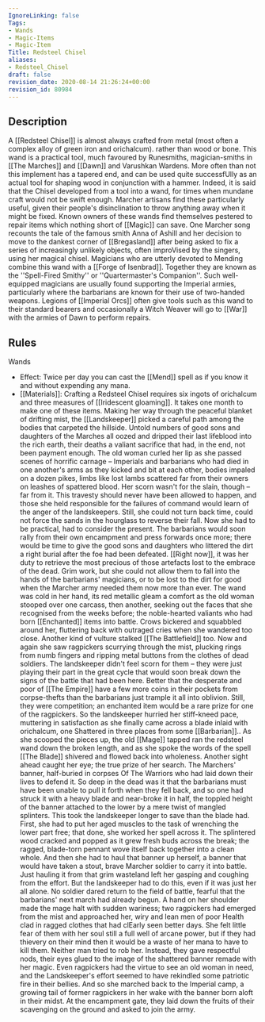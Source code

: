 ```yaml
---
IgnoreLinking: false
Tags:
- Wands
- Magic-Items
- Magic-Item
Title: Redsteel Chisel
aliases:
- Redsteel_Chisel
draft: false
revision_date: 2020-08-14 21:26:24+00:00
revision_id: 80984
---
```


## Description
A [[Redsteel Chisel]] is almost always crafted from metal (most often a complex alloy of green iron and orichalcum). rather than wood or bone. This wand is a practical tool, much favoured by Runesmiths, magician-smiths in [[The Marches]] and [[Dawn]] and Varushkan Wardens. More often than not this implement has a tapered end, and can be used quite successfUlly as an actual tool for shaping wood in conjunction with a hammer. Indeed, it is said that the Chisel developed from a tool into a wand, for times when mundane craft would not be swift enough.
Marcher artisans find these particularly useful, given their people's disinclination to throw anything away when it might be fixed. Known owners of these wands find themselves pestered to repair items which nothing short of [[Magic]] can save. One Marcher song recounts the tale of the famous smith Anna of Ashill and her decision to move to the dankest corner of [[Bregasland]] after being asked to fix a series of increasingly unlikely objects, often improVised by the singers, using her magical chisel.
Magicians who are utterly devoted to Mending combine this wand with a [[Forge of Isenbrad]]. Together they are known as the ''Spell-Fired Smithy'' or ''Quartermaster's Companion''. Such well-equipped magicians are usually found supporting the Imperial armies, particularly where the barbarians are known for their use of two-handed weapons. Legions of [[Imperial Orcs]] often give tools such as this wand to their standard bearers and occasionally a Witch Weaver will go to [[War]] with the armies of Dawn to perform repairs.
## Rules
Wands
* Effect: Twice per day you can cast the [[Mend]] spell as if you know it and without expending any mana.
* [[Materials]]: Crafting a Redsteel Chisel requires six ingots of orichalcum and three measures of [[Iridescent gloaming]]. It takes one month to make one of these items.
Making her way through the peaceful blanket of drifting mist, the [[Landskeeper]] picked a careful path among the bodies that carpeted the hillside. Untold numbers of good sons and daughters of the Marches all oozed and dripped their last lifeblood into the rich earth, their deaths a valiant sacrifice that had, in the end, not been payment enough.
The old woman curled her lip as she passed scenes of horrific carnage – Imperials and barbarians who had died in one another's arms as they kicked and bit at each other, bodies impaled on a dozen pikes, limbs like lost lambs scattered far from their owners on leashes of spattered blood. Her scorn wasn't for the slain, though – far from it.
This travesty should never have been allowed to happen, and those she held responsible for the failures of command would learn of the anger of the landskeepers.
Still, she could not turn back time, could not force the sands in the hourglass to reverse their fall. Now she had to be practical, had to consider the present. The barbarians would soon rally from their own encampment and press forwards once more; there would be time to give the good sons and daughters who littered the dirt a right burial after the foe had been defeated.
[[Right now]], it was her duty to retrieve the most precious of those artefacts lost to the embrace of the dead. Grim work, but she could not allow them to fall into the hands of the barbarians' magicians, or to be lost to the dirt for good when the Marcher army needed them now more than ever.
The wand was cold in her hand, its red metallic gleam a comfort as the old woman stooped over one carcass, then another, seeking out the faces that she recognised from the weeks before; the noble-hearted valiants who had born [[Enchanted]] items into battle. Crows bickered and squabbled around her, fluttering back with outraged cries when she wandered too close.
Another kind of vulture stalked [[The Battlefield]] too. Now and again she saw ragpickers scurrying through the mist, plucking rings from numb fingers and ripping metal buttons from the clothes of dead soldiers. The landskeeper didn't feel scorn for them – they were just playing their part in the great cycle that would soon break down the signs of the battle that had been here. Better that the desperate and poor of [[The Empire]] have a few more coins in their pockets from corpse-thefts than the barbarians just trample it all into oblivion.
Still, they were competition; an enchanted item would be a rare prize for one of the ragpickers. So the landskeeper hurried her stiff-kneed pace, muttering in satisfaction as she finally came across a blade inlaid with orichalcum, one Shattered in three places from some [[Barbarian]]..
As she scooped the pieces up, the old [[Mage]] tapped ran the redsteel wand down the broken length, and as she spoke the words of the spell [[The Blade]] shivered and flowed back into wholeness.
Another sight ahead caught her eye; the true prize of her search. The Marchers' banner, half-buried in corpses Of The Warriors who had laid down their lives to defend it. So deep in the dead was it that the barbarians must have been unable to pull it forth when they fell back, and so one had struck it with a heavy blade and near-broke it in half, the toppled height of the banner attached to the lower by a mere twist of mangled splinters.
This took the landskeeper longer to save than the blade had. First, she had to put her aged muscles to the task of wrenching the lower part free; that done, she worked her spell across it. The splintered wood cracked and popped as it grew fresh buds across the break; the ragged, blade-torn pennant wove itself back together into a clean whole. And then she had to haul that banner up herself, a banner that would have taken a stout, brave Marcher soldier to carry it into battle.
Just hauling it from that grim wasteland left her gasping and coughing from the effort.
But the landskeeper had to do this, even if it was just her all alone. No soldier dared return to the field of battle, fearful that the barbarians' next march had already begun.
A hand on her shoulder made the mage halt with sudden wariness; two ragpickers had emerged from the mist and approached her, wiry and lean men of poor Health clad in ragged clothes that had clEarly seen better days. She felt little fear of them with her soul still a full well of arcane power, but if they had thievery on their mind then it would be a waste of her mana to have to kill them.
Neither man tried to rob her. Instead, they gave respectful nods, their eyes glued to the image of the shattered banner remade with her magic. Even ragpickers had the virtue to see an old woman in need, and the Landskeeper's effort seemed to have rekindled some patriotic fire in their bellies.
And so she marched back to the Imperial camp, a growing tail of former ragpickers in her wake with the banner born aloft in their midst.
At the encampment gate, they laid down the fruits of their scavenging on the ground and asked to join the army.